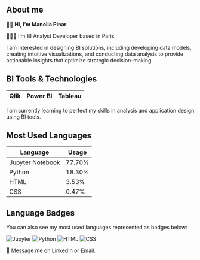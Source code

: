 ## About me

👋🏼 **Hi, I’m Manolia Pinar**

👩🏻‍💻 I’m BI Analyst Developer based in Paris

I am interested in designing BI solutions, including developing data models, creating intuitive visualizations, and conducting data analysis to provide actionable insights that optimize strategic decision-making

## BI Tools & Technologies

|    Qlik      |   Power BI   |   Tableau    | 
|--------------|--------------|--------------|

I am currently learning to perfect my skills in analysis and application design using BI tools.

## Most Used Languages

| Language         | Usage     |
|------------------|-----------|
| Jupyter Notebook | 77.70%    |
| Python           | 18.30%    |
| HTML             | 3.53%     |
| CSS              | 0.47%     |

## Language Badges

You can also see my most used languages represented as badges below:

![Jupyter](https://img.shields.io/badge/Jupyter-F37626?style=flat&logo=jupyter&logoColor=white)
![Python](https://img.shields.io/badge/Python-3776AB?style=flat&logo=python&logoColor=white)
![HTML](https://img.shields.io/badge/HTML-E34F26?style=flat&logo=html5&logoColor=white)
![CSS](https://img.shields.io/badge/CSS-1572B6?style=flat&logo=css3&logoColor=white)

📨 Message me on [LinkedIn](https://www.linkedin.com/in/manolia-pinar/) or [Email](mailto:anoliapinar@gmail.com).


<!---
manoliapinar/manoliapinar is a ✨ special ✨ repository because its `README.md` (this file) appears on your GitHub profile.
You can click the Preview link to take a look at your changes.
--->
